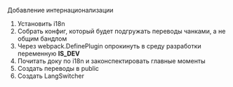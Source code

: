 Добавление интернационализации
1) Установить i18n
2) Собрать конфиг, который будет подгружать переводы чанками, а не общим бандлом
3) Через webpack.DefinePlugin опрокинуть в среду разработки переменную __IS_DEV__
4) Почитать доку по i18n и законспектировать главные моменты
5) Создать переводы в public
6) Создать LangSwitcher
